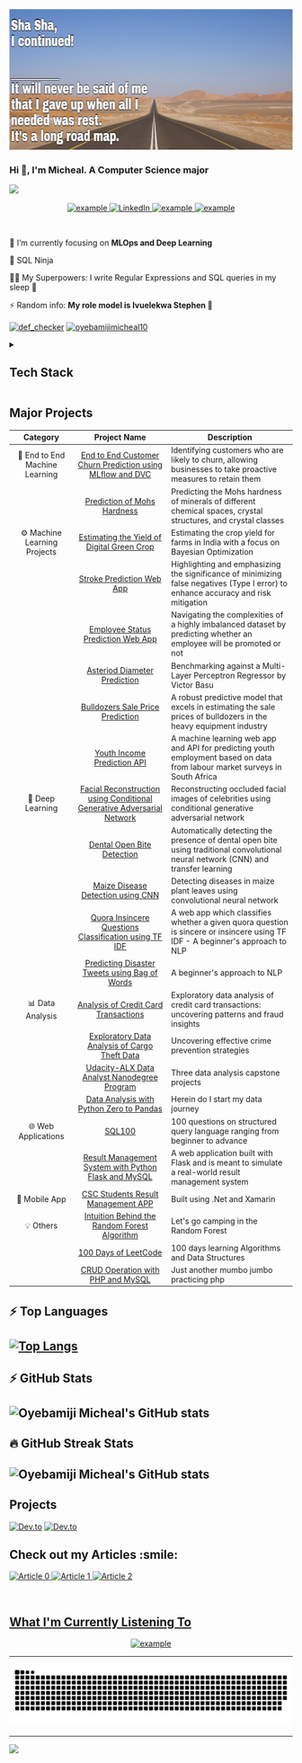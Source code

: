 <img src="https://github.com/Oyebamiji-Micheal/Oyebamiji-Micheal/blob/master/images%20and%20gifs/roadmap%20resized.jpeg" height="250" width="600">
<h3 align="left">Hi 👋, I'm Micheal. A Computer Science major </h3>

<a href="https://github.com/DenverCoder1/readme-typing-svg"><img src="https://readme-typing-svg.herokuapp.com?&font=IBM+Plex+Sans&color=abcdef&size=20&lines=Welcome+to+my+GitHub+Profile!;How+am+I+a+different+Data+Scientist?;Because+I+care+more+about+the+black+box." /></a>
</p>

<p align ="center">
  <a href="mailto:oyebamijimicheal10@gmail.com?subject=Feedback%20From%20Github&body=Hello," target="_blank">
    <img src="https://img.shields.io/badge/Gmail-D14836?style=for-the-badge&logo=gmail&logoColor=white" alt="example"/>
  </a>
   <a href="https://www.linkedin.com/in/oyebamiji-micheal/" target="_blank">
    <img alt="LinkedIn" src="https://img.shields.io/badge/LinkedIn-0077B5?style=for-the-badge&logo=linkedin&logoColor=white">
  </a>   
  </a>  
  <a href="https://twitter.com/michealojuri" target="_blank">
      <img src="https://img.shields.io/badge/Twitter-1DA1F2.svg?style=for-the-badge&logo=twitter&logoColor=white" alt="example"/>
    </a>
  <a href="https://medium.com/@oyebamijimicheal10" target="_blank">
      <img src="https://img.shields.io/badge/Medium-black.svg?style=for-the-badge&logo=Medium&logoColor=white" alt="example"/>
    </a>
  </p>

<br />

🌱 I’m currently focusing on **MLOps and Deep Learning**

👿 SQL Ninja 

🏴‍☠️ My Superpowers: I write Regular Expressions and SQL queries in my sleep 🙂

⚡ Random info: **My role model is Ivuelekwa Stephen 🤫**

<p align="left">
<a href="https://codeforces.com/profile/def_checker" target="blank"><img align="center" src="https://raw.githubusercontent.com/rahuldkjain/github-profile-readme-generator/master/src/images/icons/Social/codeforces.svg" alt="def_checker" height="30" width="40" /></a>
<a href="https://www.leetcode.com/oyebamijimicheal10" target="blank"><img align="center" src="https://raw.githubusercontent.com/rahuldkjain/github-profile-readme-generator/master/src/images/icons/Social/leet-code.svg" alt="oyebamijimicheal10" height="30" width="40" /></a>
</p>

<details>
<summary>
<h2 align="left">Tech Stack</h2>
</summary>
  
### Languages
<p align="left">
  <a href="https://www.python.org" target="_blank">
    <img alt="Python" src="https://img.shields.io/badge/Python-3776AB?style=for-the-badge&logo=python&logoColor=white">
  </a>
  
  <a href="https://www.r-project.org/" target="_blank">
    <img alt="R" src="https://img.shields.io/badge/R-276DC3?style=for-the-badge&logo=r&logoColor=white">
  </a> 
  
  <a href="https://www.mysql.com/">
	  <img alt="MySQL" src="https://img.shields.io/badge/SQL-CC2927?style=for-the-badge&logo=microsoft%20sql%20server&logoColor=white">
  </a>
  
  <a href="https://www.php.net/" target="_blank">
    <img alt="PHP" src="https://img.shields.io/badge/PHP-777BB4?style=for-the-badge&logo=php&logoColor=white">	
  </a>
  
  <a href="https://developer.mozilla.org/en-US/docs/Web/JavaScript" target="_blank">
    <img alt="JavaScript" src="https://img.shields.io/badge/JavaScript-F7DF1E?style=for-the-badge&logo=javascript&logoColor=black">
  </a>

  <a href="https://docs.microsoft.com/en-us/dotnet/csharp/" target="_blank">
    <img alt="C#" src="https://img.shields.io/badge/C%23-239120?style=for-the-badge&logo=c-sharp&logoColor=white">
  </a>
  
  <a href="https://en.wikipedia.org/wiki/C_(programming_language)" target="_blank">
    <img alt="C" src="https://img.shields.io/badge/C-00599C?style=for-the-badge&logo=c&logoColor=white">
  </a>
</p>
  
### Development Tools
<p>
  <a href="https://code.visualstudio.com/" target="_blank">
    <img src="https://img.shields.io/badge/vscode-007ACC.svg?style=for-the-badge&logo=visualstudiocode&logoColor=white" alt="vsCode"/> 
  </a>
  <a href="https://www.jetbrains.com/" target="_blank">
    <img src="https://img.shields.io/badge/PyCharm-000000.svg?&style=for-the-badge&logo=PyCharm&logoColor=white" alt="jetbrains" />
  </a>
   <a href="https://jupyter.org/" target="_blank">
    <img alt="Jupyter" src="https://img.shields.io/badge/Jupyter-F37626.svg?&style=for-the-badge&logo=Jupyter&logoColor=white">
  </a>
  <a href="https://colab.research.google.com/" target="_blank">
    <img alt="colab" src="https://img.shields.io/badge/Colab-F9AB00?style=for-the-badge&logo=googlecolab&color=525252">
  </a>
  <a href="https://git-scm.com/" target="_blank">
    <img src="https://img.shields.io/badge/git-F05032.svg?style=for-the-badge&logo=git&logoColor=white"
      alt="git"/>
  </a>
  <a href="https://en.wikipedia.org/wiki/C_(programming_language)" target="_blank">
    <img alt="C" src="https://img.shields.io/badge/C-00599C?style=for-the-badge&logo=c&logoColor=white">
  </a>
</p>

### Database Tools
<p>
  <a href="" target="_blank">
    <img alt="Markdown" src="https://img.shields.io/badge/Microsoft%20SQL%20Sever-CC2927?style=for-the-badge&logo=microsoft%20sql%20server&logoColor=white">
  </a>
  <a href="" target="_blank">
    <img alt="Markdown" src="https://img.shields.io/badge/mysql-%2300f.svg?style=for-the-badge&logo=mysql&logoColor=white">
  </a>
  <a href="" target="_blank">
    <img alt="Markdown" src="https://img.shields.io/badge/postgres-%23316192.svg?style=for-the-badge&logo=postgresql&logoColor=white">
  <a href="" target="_blank">
      <img alt="Oracle" src="https://img.shields.io/badge/Oracle-777BB4?style=for-the-badge&logo=oracle&logoColor=black&color=darkred">
  </a>
  </a>
    <a href="" target="_blank">
    <img alt="Markdown" src="https://img.shields.io/badge/sqlite-%2307405e.svg?style=for-the-badge&logo=sqlite&logoColor=white">
  </a>

</p>

### Data Manipulation Tools
<p>  
    <a href="https://numpy.org/" target="_blank">
        <img alt="Numpy" src="https://img.shields.io/badge/Numpy-777BB4?style=for-the-badge&logo=numpy&logoColor=white">
    </a>

   <a href="https://pandas.pydata.org/" target="_blank">
       <img alt="Pandas" src="https://img.shields.io/badge/Pandas-2C2D72?style=for-the-badge&logo=pandas&logoColor=white">
   </a>

   <a href="https://plotly.com/" target="_blank">
       <img alt="Plotly" src="https://img.shields.io/badge/Plotly-239120?style=for-the-badge&logo=plotly&logoColor=white">
   </a>
    
  <a href="https://spark.apache.org/" target="_blank">
    <img alt="Apache Spark" src="https://img.shields.io/badge/Apache%20Spark-E25A1C?style=for-the-badge&logo=apache&logoColor=white">
  </a>
  
  <a href="https://scipy.org/" target="_blank">
    <img alt="SciPy" src="https://img.shields.io/badge/SciPy-%230C55A5.svg?style=for-the-badge&logo=scipy&logoColor=white">
  </a>
 </p>
  

### Machine Learning Tools
<p align="left">
   <a href="https://scikit-learn.org/" target="_blank">
    <img alt="Scikit-Learn" src="https://img.shields.io/badge/scikit-learn-F7931E?style=for-the-badge&logo=scikit-learn&logoColor=white">
   </a>

   <a href="https://pytorch.org/" target="_blank">
    <img alt="PyTorch" src="https://img.shields.io/badge/PyTorch-red?style=for-the-badge&logo=PyTorch&logoColor=white">
   </a>

   <a href="https://xgboost.ai/" target="_blank">
    <img alt="XGBoost" src="https://img.shields.io/badge/XGBoost-82B300?style=for-the-badge&logo=XGBoost&logoColor=white">
   </a>

   <a href="https://www.lightgbm.io/" target="_blank">
    <img alt="LightGBM" src="https://img.shields.io/badge/LightGBM-543797?style=for-the-badge&logo=LightGBM&logoColor=white">
   </a>

   <a href="https://mlflow.org/" target="_blank">
    <img alt="MLflow" src="https://img.shields.io/badge/MLflow-2E59D9?style=for-the-badge&logo=mlflow&logoColor=white">
   </a>

### Backend Tools
<p>
  <a href="" target="_blank">
    <img alt="Flask" src="https://img.shields.io/badge/flask-%23000.svg?style=for-the-badge&logo=flask&logoColor=white">
  </a>
  <a href="https://docs.djangoproject.com/en/4.1/" target="_blank">
    <img alt="Django" src="https://img.shields.io/badge/Django-777BB4?style=for-the-badge&logo=django&logoColor=black&color=darkgreen">
  </a>
  <a href="https://fastapi.tiangolo.com/" target="_blank">
    <img alt="FastAPI" src="https://img.shields.io/badge/FastAPI-005571?style=for-the-badge&logo=fastapi">
  </a>
</p>

### Cloud Platforms
<p align="left">
  <a href="https://streamlit.io/" target="_blank">
    <img alt="Streamlit" src="https://img.shields.io/badge/Streamlit-Cloud-FF4B4B?style=for-the-badge&logo=Streamlit&logoColor=white">
  </a>
  
  <a href="https://aws.amazon.com/" target="_blank">
    <img alt="Amazon AWS" src="https://img.shields.io/badge/Amazon_AWS-FF9900?style=for-the-badge&logo=amazonaws&logoColor=white">
  </a>
  
  <a href="https://railway.app/" target="_blank">
    <img alt="Railway" src="https://img.shields.io/badge/Railway-000000?style=for-the-badge&logo=railway&logoColor=white">
  </a>
</a>
  
### Automation Tools
<p align="left">  
  <a href="https://www.docker.com/" target="_blank">
    <img alt="Docker" src="https://img.shields.io/badge/Docker-2496ED?style=for-the-badge&logo=docker&logoColor=white">
  </a>
  
  <a href="https://jenkins.io/" target="_blank">
    <img alt="Jenkins" src="https://img.shields.io/badge/Jenkins-D24939?style=for-the-badge&logo=jenkins&logoColor=white">
  </a>
  
  <a href="https://github.com/features/actions" target="_blank">
    <img alt="GitHub Actions" src="https://img.shields.io/badge/GitHub%20Actions-2088FF?style=for-the-badge&logo=githubactions&logoColor=white">
  </a>
  
  <a href="https://www.terraform.io/" target="_blank">
    <img alt="Terraform" src="https://img.shields.io/badge/Terraform-623CE4?style=for-the-badge&logo=terraform&logoColor=white">
  </a>
</p>
</details>

<h2>Major Projects</h2>

| Category           | Project Name                          | Description                                           |
|:-------------------:|:-------------------------------------:|-----------------------------------------------------|
| :rocket: End to End Machine Learning | [End to End Customer Churn Prediction using MLflow and DVC](https://github.com/Oyebamiji-Micheal/Prediction-of-Mohs-Hardness](https://github.com/Oyebamiji-Micheal/End-to-End-Customer-Churn-Prediction-using-MLflow-and-DVC)) | Identifying customers who are likely to churn, allowing businesses to take proactive measures to retain them
| | [Prediction of Mohs Hardness](https://github.com/Oyebamiji-Micheal/Prediction-of-Mohs-Hardness) | Predicting the Mohs hardness of minerals of different chemical spaces, crystal structures, and crystal classes | 
| :gear: Machine Learning Projects | [Estimating the Yield of Digital Green Crop](https://github.com/Oyebamiji-Micheal/Estimating-the-Yield-of-Digital-Green-Crop) | Estimating the crop yield for farms in India with a focus on Bayesian Optimization
| | [Stroke Prediction Web App](https://github.com/Oyebamiji-Micheal/Stroke-Prediction-Web-App) | Highlighting and emphasizing the significance of minimizing false negatives (Type I error) to enhance accuracy and risk mitigation | 
| | [Employee Status Prediction Web App](https://github.com/Oyebamiji-Micheal/Employee-Status-Prediction-Web-App) | Navigating the complexities of a highly imbalanced dataset by predicting whether an employee will be promoted or not
| | [Asteriod Diameter Prediction](https://github.com/Oyebamiji-Micheal/Asteriod-Diameter-Prediction) | Benchmarking against a Multi-Layer Perceptron Regressor by Victor Basu
| | [Bulldozers Sale Price Prediction](https://github.com/Oyebamiji-Micheal/Bulldozers-Sale-Price-Prediction) | A robust predictive model that excels in estimating the sale prices of bulldozers in the heavy equipment industry
| | [Youth Income Prediction API](https://github.com/Oyebamiji-Micheal/Youth-Income-Prediction-Challenge-API) | A machine learning web app and API for predicting youth employment based on data from labour market surveys in South Africa |
| :brain: Deep Learning | [Facial Reconstruction using Conditional Generative Adversarial Network](https://github.com/Oyebamiji-Micheal/Facial-Reconstruction-using-Conditional-Generative-Adversarial-Network) | Reconstructing occluded facial images of celebrities using conditional generative adversarial network
| | [Dental Open Bite Detection](https://github.com/Oyebamiji-Micheal/Dental-Open-Bite-Detection) | Automatically detecting the presence of dental open bite using traditional convolutional neural network (CNN) and transfer learning
| | [Maize Disease Detection using CNN](https://github.com/Oyebamiji-Micheal/Maize-Disease-Detection-using-CNN) | Detecting diseases in maize plant leaves using convolutional neural network
| | [Quora Insincere Questions Classification using TF IDF](https://github.com/Oyebamiji-Micheal/Quora-Insincere-Questions-Classification-using-TF-IDF) | A web app which classifies whether a given quora question is sincere or insincere using TF IDF - A beginner's approach to NLP
| | [Predicting Disaster Tweets using Bag of Words](https://github.com/Oyebamiji-Micheal/Predicting-Disaster-Tweets-using-Bag-of-Words) | A beginner's approach to NLP 
| :bar_chart: Data Analysis | [Analysis of Credit Card Transactions](https://github.com/Oyebamiji-Micheal/Analysis-of-Credit-Card-Transactions) | Exploratory data analysis of credit card transactions: uncovering patterns and fraud insights
| | [Exploratory Data Analysis of Cargo Theft Data](https://github.com/Oyebamiji-Micheal/Exploratory-Data-Analysis-of-Cargo-Theft-Data) | Uncovering effective crime prevention strategies
| | [Udacity-ALX Data Analyst Nanodegree Program](https://github.com/Oyebamiji-Micheal/ALX-data-analyst-nanodegree-program) | Three data analysis capstone projects
| | [Data Analysis with Python Zero to Pandas](https://github.com/Oyebamiji-Micheal/Data-Analysis-with-Python-Zero-to-Pandas) | Herein do I start my data journey
| :globe_with_meridians: Web Applications | [SQL100](https://github.com/Oyebamiji-Micheal/Sql100) | 100 questions on structured query language ranging from beginner to advance
| | [Result Management System with Python Flask and MySQL](https://github.com/Oyebamiji-Micheal/Result-Management-System-with-Python-Flask-and-MySQL) | A web application built with Flask and is meant to simulate a real-world result management system
| :iphone: Mobile App | [CSC Students Result Management APP](https://github.com/Oyebamiji-Micheal/CSC235-Project) | Built using .Net and Xamarin
| :bulb: Others | [Intuition Behind the Random Forest Algorithm](Comprehensive-Exploration-of-the-Random-Forest-Regressor-Algorithm) | Let's go camping in the Random Forest
| | [100 Days of LeetCode](https://github.com/Oyebamiji-Micheal/100-Days-of-LeetCode) | 100 days learning Algorithms and Data Structures 
| | [CRUD Operation with PHP and MySQL](https://github.com/Oyebamiji-Micheal/CRUD-operation-with-PHP-and-MySQL) | Just another mumbo jumbo practicing php

<h2>⚡ Top Languages</h2>

## [![Top Langs](https://github-readme-stats.vercel.app/api/top-langs/?username=oyebamiji-micheal&layout=compact&theme=github_dark)](https://github.com/anuraghazra/github-readme-stats) 


<h2>⚡ GitHub Stats</h2>

## ![Oyebamiji Micheal's GitHub stats](https://github-readme-stats.vercel.app/api?username=oyebamiji-micheal&show_icons=true&theme=github_dark)

<h2>🔥 GitHub Streak Stats</h2>

## ![Oyebamiji Micheal's GitHub stats](https://github-readme-streak-stats.herokuapp.com/?user=oyebamiji-micheal&show_icons=true&theme=algolia)
</details>

<h2 align="left">Projects</h2>   

[![Dev.to](https://github-readme-stats.vercel.app/api/pin/?username=oyebamiji-micheal&repo=Result-Management-System-with-Python-Flask-and-MySQL&theme=dark)](https://github.com/Oyebamiji-Micheal/Result-Management-System-with-Python-Flask-and-MySQL)
[![Dev.to](https://github-readme-stats.vercel.app/api/pin/?username=oyebamiji-micheal&repo=Employee-Status-Prediction-Web-App&theme=dark)](https://github.com/Oyebamiji-Micheal/Employee-Status-Prediction-Web-App)

<h2>Check out my Articles :smile:</h2>
<p>
    <a target="_blank" href="https://github-readme-medium-recent-article.vercel.app/medium/@oyebamijimicheal10/0"><img src="https://github-readme-medium-recent-article.vercel.app/medium/@oyebamijimicheal10/0" alt="Article 0">
      <a target="_blank" href="https://github-readme-medium-recent-article.vercel.app/medium/@oyebamijimicheal10/1"><img src="https://github-readme-medium-recent-article.vercel.app/medium/@oyebamijimicheal10/1" alt="Article 1">
         <a target="_blank" href="https://github-readme-medium-recent-article.vercel.app/medium/@oyebamijimicheal10/2"><img src="https://github-readme-medium-recent-article.vercel.app/medium/@oyebamijimicheal10/2" alt="Article 2">
</p>

<br />

## What I'm Currently Listening To

<p align="center">
  <img src="https://spotify-github-profile.vercel.app/api/view?uid=thiei724elvwcervp1qpymi9m&cover_image=true&theme=default&bar_color=18cd1b&bar_color_cover=false" 
      alt="example"> 
</p>


----

<p align="center">
  <img  src="https://raw.githubusercontent.com/Elanza-48/Elanza-48/main/resources/img/github-contribution-grid-snake.svg"
    alt="example" />
</p>

------
![](https://hit.yhype.me/github/profile?user_id=101701760)

